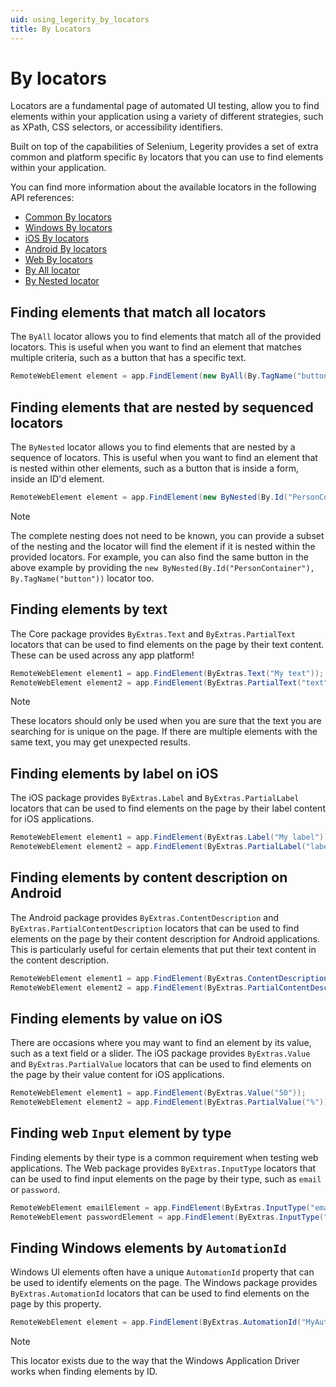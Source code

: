 ```yaml
---
uid: using_legerity_by_locators
title: By Locators
---
```


# By locators

Locators are a fundamental page of automated UI testing, allow you to find elements within your application using a variety of different strategies, such as XPath, CSS selectors, or accessibility identifiers.

Built on top of the capabilities of Selenium, Legerity provides a set of extra common and platform specific `By` locators that you can use to find elements within your application.

You can find more information about the available locators in the following API references:

- [Common By locators](xref:Legerity.ByExtras)
- [Windows By locators](xref:Legerity.Windows.WindowsByExtras)
- [iOS By locators](xref:Legerity.IOS.IOSByExtras)
- [Android By locators](xref:Legerity.Android.AndroidByExtras)
- [Web By locators](xref:Legerity.Web.WebByExtras)
- [By All locator](xref:Legerity.ByAll)
- [By Nested locator](xref:Legerity.ByNested)

## Finding elements that match all locators

The `ByAll` locator allows you to find elements that match all of the provided locators. This is useful when you want to find an element that matches multiple criteria, such as a button that has a specific text.

```csharp
RemoteWebElement element = app.FindElement(new ByAll(By.TagName("button"), ByExtras.Text("Send Message")));
```

## Finding elements that are nested by sequenced locators

The `ByNested` locator allows you to find elements that are nested by a sequence of locators. This is useful when you want to find an element that is nested within other elements, such as a button that is inside a form, inside an ID'd element.

```csharp
RemoteWebElement element = app.FindElement(new ByNested(By.Id("PersonContainer"), By.TagName("form"), By.TagName("button")));
```

> [!NOTE]
> The complete nesting does not need to be known, you can provide a subset of the nesting and the locator will find the element if it is nested within the provided locators. For example, you can also find the same button in the above example by providing the `new ByNested(By.Id("PersonContainer"), By.TagName("button"))` locator too.

## Finding elements by text

The Core package provides `ByExtras.Text` and `ByExtras.PartialText` locators that can be used to find elements on the page by their text content. These can be used across any app platform!

```csharp
RemoteWebElement element1 = app.FindElement(ByExtras.Text("My text"));
RemoteWebElement element2 = app.FindElement(ByExtras.PartialText("text"));
```

> [!NOTE]
> These locators should only be used when you are sure that the text you are searching for is unique on the page. If there are multiple elements with the same text, you may get unexpected results.

## Finding elements by label on iOS

The iOS package provides `ByExtras.Label` and `ByExtras.PartialLabel` locators that can be used to find elements on the page by their label content for iOS applications.

```csharp
RemoteWebElement element1 = app.FindElement(ByExtras.Label("My label"));
RemoteWebElement element2 = app.FindElement(ByExtras.PartialLabel("label"));
```

## Finding elements by content description on Android

The Android package provides `ByExtras.ContentDescription` and `ByExtras.PartialContentDescription` locators that can be used to find elements on the page by their content description for Android applications. This is particularly useful for certain elements that put their text content in the content description.

```csharp
RemoteWebElement element1 = app.FindElement(ByExtras.ContentDescription("My content description"));
RemoteWebElement element2 = app.FindElement(ByExtras.PartialContentDescription("description"));
```

## Finding elements by value on iOS

There are occasions where you may want to find an element by its value, such as a text field or a slider. The iOS package provides `ByExtras.Value` and `ByExtras.PartialValue` locators that can be used to find elements on the page by their value content for iOS applications.

```csharp
RemoteWebElement element1 = app.FindElement(ByExtras.Value("50"));
RemoteWebElement element2 = app.FindElement(ByExtras.PartialValue("%"));
```

## Finding web `Input` element by type

Finding elements by their type is a common requirement when testing web applications. The Web package provides `ByExtras.InputType` locators that can be used to find input elements on the page by their type, such as `email` or `password`.

```csharp
RemoteWebElement emailElement = app.FindElement(ByExtras.InputType("email"));
RemoteWebElement passwordElement = app.FindElement(ByExtras.InputType("password"));
```

## Finding Windows elements by `AutomationId`

Windows UI elements often have a unique `AutomationId` property that can be used to identify elements on the page. The Windows package provides `ByExtras.AutomationId` locators that can be used to find elements on the page by this property.

```csharp
RemoteWebElement element = app.FindElement(ByExtras.AutomationId("MyAutomationId"));
```

> [!NOTE]
> This locator exists due to the way that the Windows Application Driver works when finding elements by ID.
